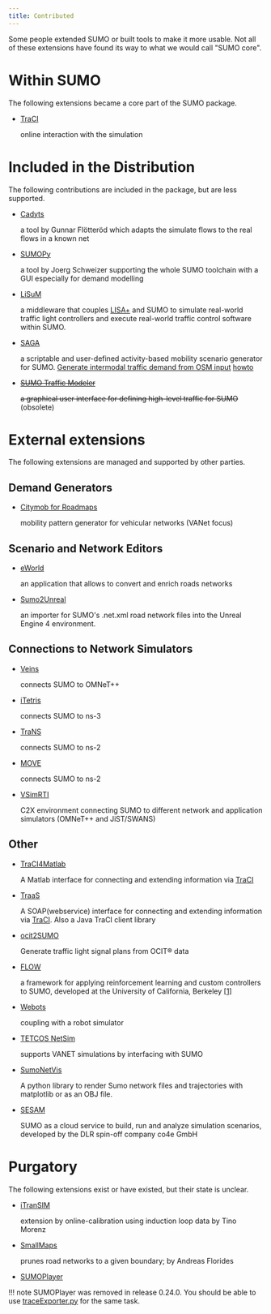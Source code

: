```yaml
---
title: Contributed
---
```


Some people extended SUMO or built tools to make it more usable. Not all
of these extensions have found its way to what we would call "SUMO
core".

# Within SUMO

The following extensions became a core part of the SUMO package.

- [TraCI](../TraCI.md)

    online interaction with the simulation

# Included in the Distribution

The following contributions are included in the package, but are less
supported.

- [Cadyts](Cadyts.md)

    a tool by Gunnar Flötteröd which adapts the simulate flows to the
    real flows in a known net

- [SUMOPy](SUMOPy.md)

    a tool by Joerg Schweizer supporting the whole SUMO toolchain with a
    GUI especially for demand modelling

- [LiSuM](../Tools/LiSuM.md)

    a middleware that couples [LISA+](https://www.schlothauer.de/en/software-systems/lisa/) and SUMO to simulate real-world
    traffic light controllers and execute real-world traffic control software within SUMO.

- [SAGA](https://github.com/lcodeca/SUMOActivityGen/blob/master/docs/SUMOActivityGen.md)

    a scriptable and user-defined activity-based mobility scenario generator for SUMO. [Generate intermodal traffic demand from OSM input](https://github.com/eclipse-sumo/sumo/tree/main/tools/contributed) [howto](https://github.com/lcodeca/SUMOActivityGen/blob/master/docs/HOWTO.md)

- ~~[SUMO Traffic Modeler](SUMO_Traffic_Modeler.md)~~

    ~~a graphical user interface for defining high-level traffic for SUMO~~ (obsolete)

# External extensions

The following extensions are managed and supported by other parties.

## Demand Generators

- [Citymob for Roadmaps](https://web.archive.org/web/20190910115452/https://www.grc.upv.es/Software/c4r.html)

    mobility pattern generator for vehicular networks (VANet focus)

## Scenario and Network Editors

- [eWorld](https://web.archive.org/web/20161205050209/https://eworld.sourceforge.net/)

    an application that allows to convert and enrich roads networks

- [Sumo2Unreal](https://github.com/AugmentedDesignLab/Sumo2Unreal)

    an importer for SUMO's .net.xml road network files into the Unreal
    Engine 4 environment.

## Connections to Network Simulators

- [Veins](https://veins.car2x.org/)

    connects SUMO to OMNeT++

- [iTetris](https://www.ict-itetris.eu/)

    connects SUMO to ns-3

- [TraNS](https://web.archive.org/web/20190512111856/http://lca.epfl.ch/projects/trans/)

    connects SUMO to ns-2

- [MOVE](https://web.archive.org/web/20111210235800/https://lens1.csie.ncku.edu.tw/wiki/doku.php?id=%E2%80%A7realistic_mobility_generator_for_vehicular_networks)

    connects SUMO to ns-2

- [VSimRTI](https://www.dcaiti.tu-berlin.de/research/simulation/)

    C2X environment connecting SUMO to different network and application simulators (OMNeT++ and JiST/SWANS)

## Other

- [TraCI4Matlab](https://de.mathworks.com/matlabcentral/fileexchange/44805-traci4matlab)

    A Matlab interface for connecting and extending information via [TraCI](../TraCI.md)

- [TraaS](../TraCI/TraaS.md)

    A SOAP(webservice) interface for connecting and extending information via [TraCI](../TraCI.md). Also a Java TraCI client library

- [ocit2SUMO](https://github.com/DLR-TS/sumo-ocit)

    Generate traffic light signal plans from OCIT® data

- [FLOW](https://flow-project.github.io/)

    a framework for applying reinforcement learning and custom controllers to SUMO, developed at the University of California, Berkeley
    [[1]](https://github.com/flow-project/flow)

- [Webots](https://www.cyberbotics.com/doc/automobile/sumo-interface)

    coupling with a robot simulator

- [TETCOS NetSim](https://www.tetcos.com/vanets.html)

    supports VANET simulations by interfacing with SUMO

- [SumoNetVis](https://pypi.org/project/SumoNetVis/)

    A python library to render Sumo network files and trajectories with matplotlib or as an OBJ file.

- [SESAM](https://sesam.co4e.com)

    SUMO as a cloud service to build, run and analyze simulation scenarios, developed by the DLR spin-off company co4e GmbH

# Purgatory

The following extensions exist or have existed, but their state is
unclear.

- [iTranSIM](iTranSIM.md)

    extension by online-calibration using induction loop data by Tino
    Morenz

- [SmallMaps](SmallMaps.md)

    prunes road networks to a given boundary; by Andreas Florides

- [SUMOPlayer](SUMOPlayer.md)

!!! note
    SUMOPlayer was removed in release 0.24.0. You should be able to use [traceExporter.py](../Tools/TraceExporter.md) for the same task.
